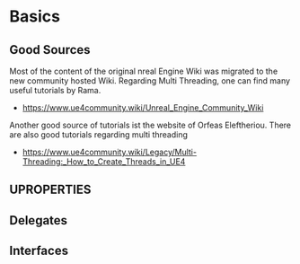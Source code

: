 # Basics
## Good Sources
Most of the content of the original nreal Engine Wiki was migrated to the new community hosted Wiki. Regarding Multi Threading, one can find many useful tutorials by Rama.
- https://www.ue4community.wiki/Unreal_Engine_Community_Wiki

Another good source of tutorials ist the website of Orfeas Eleftheriou. There are also good tutorials regarding multi threading
- https://www.ue4community.wiki/Legacy/Multi-Threading:_How_to_Create_Threads_in_UE4

## UPROPERTIES

## Delegates

## Interfaces